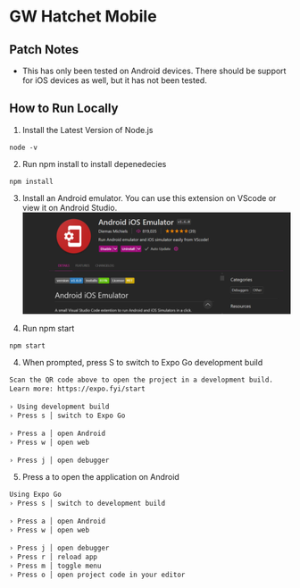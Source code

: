 # GW Hatchet Mobile

## Patch Notes
- This has only been tested on Android devices. There should be support for iOS devices as well, but it has not been tested.
## How to Run Locally

1. Install the Latest Version of Node.js
```
node -v
```

2. Run npm install to install depenedecies
```
npm install
```
3. Install an Android emulator. You can use this extension on VScode or view it on Android Studio.
![alt text](./emulator.png)

3. Run npm start
```
npm start
```

4. When prompted, press S to switch to Expo Go development build
```
Scan the QR code above to open the project in a development build. Learn more: https://expo.fyi/start

› Using development build
› Press s │ switch to Expo Go

› Press a │ open Android
› Press w │ open web

› Press j │ open debugger
```

5. Press a to open the application on Android
```
Using Expo Go
› Press s │ switch to development build

› Press a │ open Android
› Press w │ open web

› Press j │ open debugger
› Press r │ reload app
› Press m │ toggle menu
› Press o │ open project code in your editor
```
